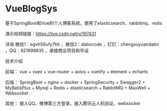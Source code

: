 # VueBlogSys
基于SpringBoot和Vue的个人博客系统，使用了elasticsearch、rabbitmq、redis

演示视频链接：https://live.csdn.net/v/197431


详询 微信1：egvh56ufy7hh ，微信2：dabocode ，钉钉：chengxuyuandabo ，QQ：821898835 ，承接商业项目和毕设

技术介绍

前端： vue + vuex + vue-router + axios + vuetify + element + echarts

后端： SpringBoot + nginx + docker + SpringSecurity + Swagger2 + MyBatisPlus + Mysql + Redis + elasticsearch + RabbitMQ + MaxWell + Websocket

其他： 接入QQ，微博第三方登录，接入腾讯云人机验证、websocket

